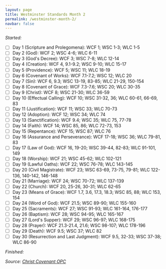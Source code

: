 ```yaml
---
layout: page
title: Westminster Standards Month 2
permalink: /westminster-month-2/
navbar: false
---
```


*Started:*

- [ ] Day 1 (Scripture and Prolegomena): WCF 1; WSC 1-3; WLC 1-5
- [ ] Day 2 (God): WCF 2; WSC 4-6; WLC 6-11
- [ ] Day 3 (God's Decree): WCF 3; WSC 7-8; WLC 12-14
- [ ] Day 4 (Creation): WCF 4, 9.1-9.2; WSC 9-10; WLC 15-17
- [ ] Day 5 (Providence): WCF 5; WSC 11; WLC 18-19
- [ ] Day 6 (Covenant of Works): WCF 7.1-7.2; WSC 12; WLC 20
- [ ] Day 7 (Sin): WCF 6, 9.3; WSC 13-19, 83-85; WLC 21-29, 150-154
- [ ] Day 8 (Covenant of Grace): WCF 7.3-7.6; WSC 20; WLC 30-35
- [ ] Day 9 (Christ): WCF 8; WSC 21-30; WLC 36-59
- [ ] Day 10 (Effectual Calling): WCF 10; WSC 31-32, 36; WLC 60-61, 66-69, 83
- [ ] Day 11 (Justification): WCF 11; WSC 33; WLC 70-73
- [ ] Day 12 (Adoption): WCF 12; WSC 34; WLC 74
- [ ] Day 13 (Sanctification): WCF 9.4; WSC 35; WLC 75, 77-78
- [ ] Day 14 (Faith): WCF 14; WSC 85, 86; WLC 72-73, 153
- [ ] Day 15 (Repentance): WCF 15; WSC 87; WLC 76
- [ ] Day 16 (Assurance and Perseverance): WCF 17-18; WSC 36; WLC 79-81, 83
- [ ] Day 17 (Law of God): WCF 16, 19-20; WSC 39-44, 82-83; WLC 91-101, 149
- [ ] Day 18 (Worship): WCF 21; WSC 45-62; WLC 102-121
- [ ] Day 19 (Lawful Oaths): WCF 22; WSC 76-78; WLC 143-145
- [ ] Day 20 (Civil Magistrate): WCF 23; WSC 63-69, 73-75, 79-81; WLC 122-136, 140-142, 146-148
- [ ] Day 21 (Marriage): WCF 24; WSC 70-72; WLC 137-139
- [ ] Day 22 (Church): WCF 20, 25-26, 30-31; WLC 62-65
- [ ] Day 23 (Means of Grace): WCF 1.7, 3.6, 17.3, 18.3; WSC 85, 88; WLC 153, 154
- [ ] Day 24 (Word of God): WCF 21.5; WSC 89-90; WLC 155-160
- [ ] Day 25 (Sacraments): WCF 27; WSC 91-93; WLC 161-164, 176-177
- [ ] Day 26 (Baptism): WCF 28; WSC 94-95; WLC 165-167
- [ ] Day 27 (Lord's Supper): WCF 29; WSC 96-97; WLC 168-175
- [ ] Day 28 (Prayer): WCF 21.3-21.4, 21.6; WSC 98-107; WLC 178-196
- [ ] Day 29 (Death): WCF 9.5; WSC 37; WLC 82
- [ ] Day 30 (Resurrection and Last Judgment): WCF 9.5, 32-33; WSC 37-38; WLC 86-90

*Finished:*

*Source:* [*Christ Covenant OPC*](https://s3.us-west-1.amazonaws.com/blog.swang.cloud/westminster-monthly-systematic.pdf)